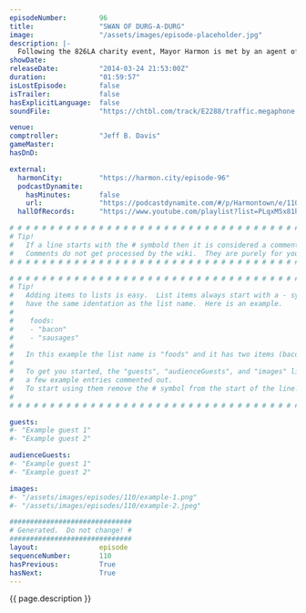 ```yaml
---
episodeNumber:        96
title:                "SWAN OF DURG-A-DURG"
image:                "/assets/images/episode-placeholder.jpg"
description: |-
  Following the 826LA charity event, Mayor Harmon is met by an agent of compromise when a psychologist takes the stage. Later, Erin McGathy attempts her first Dungeon Mastering in D&D!
showDate:             
releaseDate:          "2014-03-24 21:53:00Z"
duration:             "01:59:57"
isLostEpisode:        false
isTrailer:            false
hasExplicitLanguage:  false
soundFile:            "https://chtbl.com/track/E2288/traffic.megaphone.fm/STA7122764314.mp3?updated=1556131723"

venue:                
comptroller:          "Jeff B. Davis"
gameMaster:           
hasDnD:               

external:
  harmonCity:         "https://harmon.city/episode-96"
  podcastDynamite:
    hasMinutes:       false
    url:              "https://podcastdynamite.com/#/p/Harmontown/e/110/96"
  hallOfRecords:      "https://www.youtube.com/playlist?list=PLqxM5x81hNOal6Wf6vIe10MR_vraUlb8L"

# # # # # # # # # # # # # # # # # # # # # # # # # # # # # # # # # # # # # # # # # # # # #
# Tip!
#   If a line starts with the # symbold then it is considered a comment.
#   Comments do not get processed by the wiki.  They are purely for your information.
# # # # # # # # # # # # # # # # # # # # # # # # # # # # # # # # # # # # # # # # # # # # #

# # # # # # # # # # # # # # # # # # # # # # # # # # # # # # # # # # # # # # # # # # # # #
# Tip!
#   Adding items to lists is easy.  List items always start with a - symbol and have
#   have the same identation as the list name.  Here is an example.
#
#    foods:
#    - "bacon"
#    - "sausages"
#
#   In this example the list name is "foods" and it has two items (bacon, and sausages).
#
#   To get you started, the "guests", "audienceGuests", and "images" lists below have
#   a few example entries commented out.
#   To start using them remove the # symbol from the start of the line.
#
# # # # # # # # # # # # # # # # # # # # # # # # # # # # # # # # # # # # # # # # # # # # #

guests:
#- "Example guest 1"
#- "Example guest 2"

audienceGuests:
#- "Example guest 1"
#- "Example guest 2"

images:
#- "/assets/images/episodes/110/example-1.png"
#- "/assets/images/episodes/110/example-2.jpeg"

##############################
# Generated.  Do not change! #
##############################
layout:               episode
sequenceNumber:       110
hasPrevious:          True
hasNext:              True
---
```


<!-- The episode description will be rendered here -->
{{ page.description }}

<!-- Add your content BELOW here -->
<!-- vvvvvvvvvvvvvvvvvvvvvvvvvvv -->




<!-- ^^^^^^^^^^^^^^^^^^^^^^^^^^^ -->
<!-- Add your content ABOVE here -->

<!-- The episode gallery will be rendered here -->